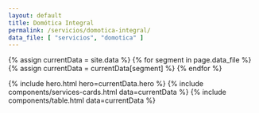 ```yaml
---
layout: default
title: Domótica Integral
permalink: /servicios/domotica-integral/
data_file: [ "servicios", "domotica" ]
---
```

{% assign currentData = site.data %}
{% for segment in page.data_file %}
  {% assign currentData = currentData[segment] %}
{% endfor %}

{% include hero.html hero=currentData.hero %}
{% include components/services-cards.html data=currentData %}
{% include components/table.html data=currentData %}